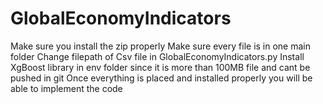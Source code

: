 # GlobalEconomyIndicators

Make sure you install the zip properly
Make sure every file is in one main folder
Change filepath of Csv file in GlobalEconomyIndicators.py
Install XgBoost library in env folder since it is more than 100MB file and cant be pushed in git
Once everything is placed and installed properly you will be able to implement the code
